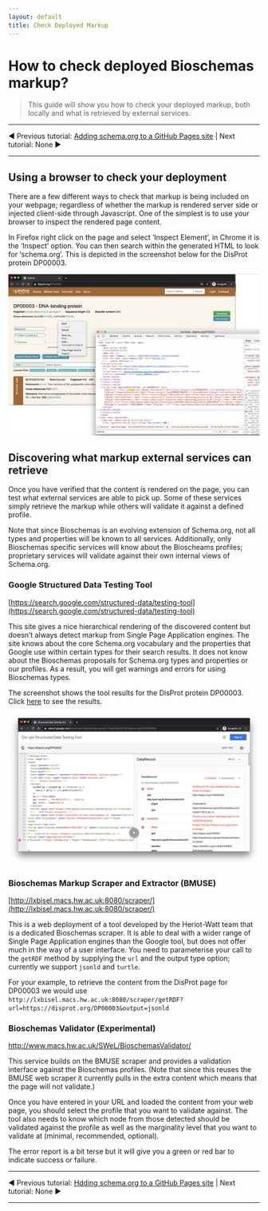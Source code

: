 ```yaml
---
layout: default
title: Check Deployed Markup
---
```


# How to check deployed Bioschemas markup?

> This guide will show you how to check your deployed markup, both locally and what is retrieved by external services.

***
&#9664; Previous tutorial: [Adding schema.org to a GitHub Pages site](./howto_add_github) | Next tutorial: None &#9654;

***

## Using a browser to check your deployment

There are a few different ways to check that markup is being included on your webpage; regardless of whether the markup is rendered server side or injected client-side through Javascript. One of the simplest is to use your browser to inspect the rendered page content.

In Firefox right click on the page and select ‘Inspect Element’, in Chrome it is the ‘Inspect’ option. You can then search within the generated HTML to look for ‘schema.org’. This is depicted in the screenshot below for the DisProt protein DP00003.

![Inspecting Markup using Chrome](../images/inspect-markup.png)

## Discovering what markup external services can retrieve

Once you have verified that the content is rendered on the page, you can test what external services are able to pick up. Some of these services simply retrieve the markup while others will validate it against a defined profile.

Note that since Bioschemas is an evolving extension of Schema.org, not all types and properties will be known to all services. Additionally, only Bioschemas specific services will know about the Bioscheams profiles; proprietary services will validate against their own internal views of Schema.org.

### Google Structured Data Testing Tool

[https://search.google.com/structured-data/testing-tool](https://search.google.com/structured-data/testing-tool)

This site gives a nice hierarchical rendering of the discovered content but doesn’t always detect markup from Single Page Application engines. The site knows about the core Schema.org vocabulary and the properties that Google use within certain types for their search results. It does not know about the Bioschemas proposals for Schema.org types and properties or our profiles. As a result, you will get warnings and errors for using Bioschemas types.

The screenshot shows the tool results for the DisProt protein DP00003. Click [here](https://search.google.com/structured-data/testing-tool#url=https%3A%2F%2Fdisprot.org%2FDP00003) to see the results.

![Google Structured Data Testing Tool showing DisProt:DP00003](../images/google_struct.png)

### Bioschemas Markup  Scraper and Extractor (BMUSE)

[http://lxbisel.macs.hw.ac.uk:8080/scraper/](http://lxbisel.macs.hw.ac.uk:8080/scraper/)

This is a web deployment of a tool developed by the Heriot-Watt team that is a dedicated Bioschemas scraper. It is able to deal with a wider range of Single Page Application engines than the Google tool, but does not offer much in the way of a user interface. You need to parameterise your call to the `getRDF` method by supplying the `url` and the output type option; currently we support `jsonld` and `turtle`.

For your example, to retrieve the content from the DisProt page for DP00003 we would use
`http://lxbisel.macs.hw.ac.uk:8080/scraper/getRDF?url=https://disprot.org/DP00003&output=jsonld`

### Bioschemas Validator (Experimental)

http://www.macs.hw.ac.uk/SWeL/BioschemasValidator/

This service builds on the BMUSE scraper and provides a validation interface against the Bioschemas profiles. (Note that since this reuses the BMUSE web scraper it currently pulls in the extra content which means that the page will not validate.)

Once you have entered in your URL and loaded the content from your web page, you should select the profile that you want to validate against. The tool also needs to know which node from those detected should be validated against the profile as well as the marginality level that you want to validate at (minimal, recommended, optional).

The error report is a bit terse but it will give you a green or red bar to indicate success or failure.

***
&#9664; Previous tutorial: [Hdding schema.org to a GitHub Pages site](./howto_add_github) | Next tutorial: None &#9654;

***
